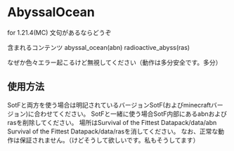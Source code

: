 # AbyssalOcean
for 1.21.4(MC)
文句があるならどうぞ

含まれるコンテンツ
abyssal_ocean(abn)
radioactive_abyss(ras)

なぜか色々エラー起こるけど無視してください（動作は多分安全です。多分）

## 使用方法
SotFと両方を使う場合は明記されているバージョンSotF(およびminecraftバージョン)に合わせてください。
SotFと一緒に使う場合SotF内部にあるabnおよびrasを削除してください。
場所はSurvival of the Fittest Datapack/data/abn   Survival of the Fittest Datapack/data/rasを消してください。
なお、正常な動作は保証されません。（けどそうして欲しいです。私もそうしてます）